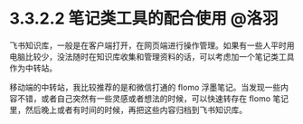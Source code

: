 # 3.3.2.2 笔记类工具的配合使用 @洛羽

飞书知识库，一般是在客户端打开，在网页端进行操作管理。如果有一些人平时用电脑比较少，没法随时在知识库收集和管理资料的话，可以考虑加一个笔记类工具作为中转站。

移动端的中转站，我比较推荐的是和微信打通的 flomo 浮墨笔记。当发现一些内容不错，或者自己突然有一些灵感或者想法的时候，可以快速转存在 flomo 笔记里，然后晚上或者有时间的时候，再把这些内容归档到飞书知识库。